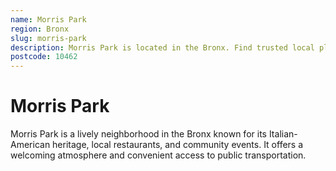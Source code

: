 ```yaml
---
name: Morris Park
region: Bronx
slug: morris-park
description: Morris Park is located in the Bronx. Find trusted local plumbers serving this area.
postcode: 10462
---
```


# Morris Park

Morris Park is a lively neighborhood in the Bronx known for its Italian-American heritage, local restaurants, and community events. It offers a welcoming atmosphere and convenient access to public transportation. 